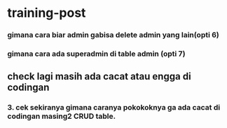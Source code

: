 # training-post

### gimana cara biar admin gabisa delete admin yang lain(opti 6)
### gimana cara ada superadmin di table admin (opti 7)

## check lagi masih ada cacat atau engga di codingan
### 3. cek sekiranya gimana caranya pokokoknya ga ada cacat di codingan masing2 CRUD table.